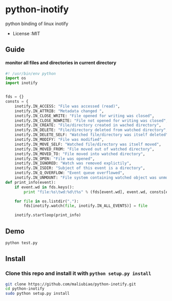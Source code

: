 python-inotify
==============
python binding of linux inotify 

* License     :MIT


## Guide 
#### monitor all files and directories in current directory
```py
#! /usr/bin/env python
import os
import inotify


fds = {}
consts = {
    inotify.IN_ACCESS: "File was accessed (read)",
    inotify.IN_ATTRIB: "Metadata changed ",
    inotify.IN_CLOSE_WRITE: "File opened for writing was closed",
    inotify.IN_CLOSE_NOWRITE: "File not opened for writing was closed",  
    inotify.IN_CREATE: "File/directory created in wached directory",
    inotify.IN_DELETE: "File/directory deleted from watched directory",
    inotify.IN_DELETE_SELF: "Watched file/directory was itself deleted",
    inotify.IN_MODIFY: "File was modified",
    inotify.IN_MOVE_SELF: "Watched file/directory was itself moved",
    inotify.IN_MOVED_FROM: "File moved out of watched directory",
    inotify.IN_MOVED_TO: "File moved into watched directory",
    inotify.IN_OPEN: "File was opened",
    inotify.IN_IGNORED: "Watch was removed explictily",
    inotify.IN_ISDIR: "Subject of this event is a directory",
    inotify.IN_Q_OVERFLOW: "Event queue overflowed",
    inotify.IN_UNMOUNT: "File system containing watched object was unmounted" } 
def print_info(event): 
    if event.wd in fds.keys():
        print "file:%s\twd:%d\t%s" % (fds[event.wd], event.wd, consts[event.mask] ) 

    for file in os.listdir("."): 
        fds[inotify.watch(file, inotify.IN_ALL_EVENTS)] = file 

    inotify.startloop(print_info)
``` 
## Demo
```sh    
python test.py    
```
## Install
### Clone this repo and install it with `python setup.py install`
```sh
git clone https://github.com/maliubiao/python-inotify.git
cd python-inotify
sudo python setup.py install
```




